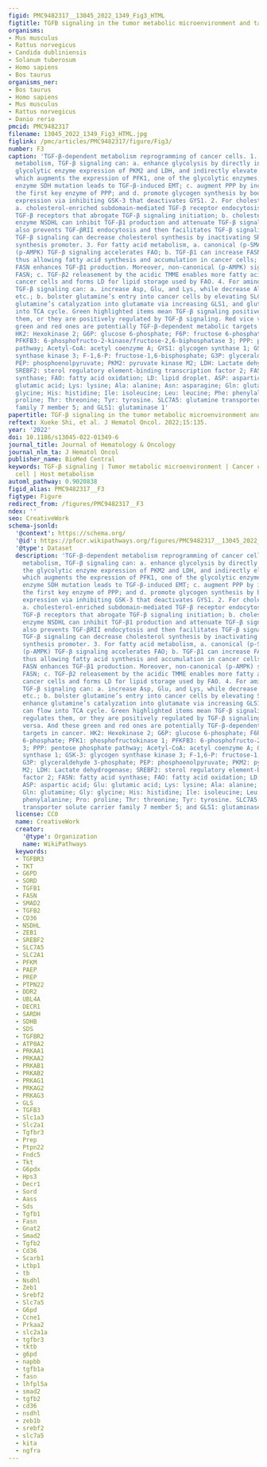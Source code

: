 ```yaml
---
figid: PMC9482317__13045_2022_1349_Fig3_HTML
figtitle: TGFB signaling in the tumor metabolic microenvironment and targeted therapies
organisms:
- Mus musculus
- Rattus norvegicus
- Candida dubliniensis
- Solanum tuberosum
- Homo sapiens
- Bos taurus
organisms_ner:
- Bos taurus
- Homo sapiens
- Mus musculus
- Rattus norvegicus
- Danio rerio
pmcid: PMC9482317
filename: 13045_2022_1349_Fig3_HTML.jpg
figlink: /pmc/articles/PMC9482317/figure/Fig3/
number: F3
caption: 'TGF-β-dependent metabolism reprogramming of cancer cells. 1. For glucose
  metabolism, TGF-β signaling can: a. enhance glycolysis by directly increasing the
  glycolytic enzyme expression of PKM2 and LDH, and indirectly elevate the PFKFB3,
  which augments the expression of PFK1, one of the glycolytic enzymes; b. TCA cycle
  enzyme SDH mutation leads to TGF-β-induced EMT; c. augment PPP by increasing G6PD,
  the first key enzyme of PPP; and d. promote glycogen synthesis by boosting GYS1
  expression via inhibiting GSK-3 that deactivates GYS1. 2. For cholesterol metabolism,
  a. cholesterol-enriched subdomain-mediated TGF-β receptor endocytosis can: destruct
  TGF-β receptors that abrogate TGF-β signaling initiation; b. cholesterol synthesis
  enzyme NSDHL can inhibit TGF-β1 production and attenuate TGF-β signaling; c. NSDHL
  also prevents TGF-βRII endocytosis and then facilitates TGF-β signaling; and d.
  TGF-β signaling can decrease cholesterol synthesis by inactivating SREBF2, a cholesterol
  synthesis promoter. 3. For fatty acid metabolism, a. canonical (p-SMAD2) and non-canonical
  (p-AMPK) TGF-β signaling accelerates FAO; b. TGF-β1 can increase FASN expression,
  thus allowing fatty acid synthesis and accumulation in cancer cells; conversely,
  FASN enhances TGF-β1 production. Moreover, non-canonical (p-AMPK) signaling decreases
  FASN; c. TGF-β2 releasement by the acidic TMME enables more fatty acid entry into
  cancer cells and forms LD for lipid storage used by FAO. 4. For amino acid metabolism,
  TGF-β signaling can: a. increase Asp, Glu, and Lys, while decrease Ala, Asn, Gln,
  etc.; b. bolster glutamine’s entry into cancer cells by elevating SLC7A5, and enhance
  glutamine’s catalyzation into glutamate via increasing GLS1, and glutamate can flow
  into TCA cycle. Green highlighted items mean TGF-β signaling positively regulates
  them, or they are positively regulated by TGF-β signaling. Red vice versa. And these
  green and red ones are potentially TGF-β-dependent metabolic targets in cancer.
  HK2: Hexokinase 2; G6P: glucose 6-phosphate; F6P: fructose 6-phosphate; PFK1: phosphofructokinase 1;
  PFKFB3: 6-phosphofructo-2-kinase/fructose-2,6-biphosphatase 3; PPP: pentose phosphate
  pathway; Acetyl-CoA: acetyl coenzyme A; GYS1: glycogen synthase 1; GSK-3: glycogen
  synthase kinase 3; F-1,6-P: fructose-1,6-bisphosphate; G3P: glyceraldehyde 3-phosphate;
  PEP: phosphoenolpyruvate; PKM2: pyruvate kinase M2; LDH: Lactate dehydrogenase;
  SREBF2: sterol regulatory element-binding transcription factor 2; FASN: fatty acid
  synthase; FAO: fatty acid oxidation; LD: lipid droplet. ASP: aspartic acid; Glu:
  glutamic acid; Lys: lysine; Ala: alanine; Asn: asparagine; Gln: glutamine; Gly:
  glycine; His: histidine; Ile: isoleucine; Leu: leucine; Phe: phenylalanine; Pro:
  proline; Thr: threonine; Tyr: tyrosine. SLC7A5: glutamine transporter solute carrier
  family 7 member 5; and GLS1: glutaminase 1'
papertitle: TGF-β signaling in the tumor metabolic microenvironment and targeted therapies.
reftext: Xueke Shi, et al. J Hematol Oncol. 2022;15:135.
year: '2022'
doi: 10.1186/s13045-022-01349-6
journal_title: Journal of Hematology & Oncology
journal_nlm_ta: J Hematol Oncol
publisher_name: BioMed Central
keywords: TGF-β signaling | Tumor metabolic microenvironment | Cancer cell | Stromal
  cell | Host metabolism
automl_pathway: 0.9020838
figid_alias: PMC9482317__F3
figtype: Figure
redirect_from: /figures/PMC9482317__F3
ndex: ''
seo: CreativeWork
schema-jsonld:
  '@context': https://schema.org/
  '@id': https://pfocr.wikipathways.org/figures/PMC9482317__13045_2022_1349_Fig3_HTML.html
  '@type': Dataset
  description: 'TGF-β-dependent metabolism reprogramming of cancer cells. 1. For glucose
    metabolism, TGF-β signaling can: a. enhance glycolysis by directly increasing
    the glycolytic enzyme expression of PKM2 and LDH, and indirectly elevate the PFKFB3,
    which augments the expression of PFK1, one of the glycolytic enzymes; b. TCA cycle
    enzyme SDH mutation leads to TGF-β-induced EMT; c. augment PPP by increasing G6PD,
    the first key enzyme of PPP; and d. promote glycogen synthesis by boosting GYS1
    expression via inhibiting GSK-3 that deactivates GYS1. 2. For cholesterol metabolism,
    a. cholesterol-enriched subdomain-mediated TGF-β receptor endocytosis can: destruct
    TGF-β receptors that abrogate TGF-β signaling initiation; b. cholesterol synthesis
    enzyme NSDHL can inhibit TGF-β1 production and attenuate TGF-β signaling; c. NSDHL
    also prevents TGF-βRII endocytosis and then facilitates TGF-β signaling; and d.
    TGF-β signaling can decrease cholesterol synthesis by inactivating SREBF2, a cholesterol
    synthesis promoter. 3. For fatty acid metabolism, a. canonical (p-SMAD2) and non-canonical
    (p-AMPK) TGF-β signaling accelerates FAO; b. TGF-β1 can increase FASN expression,
    thus allowing fatty acid synthesis and accumulation in cancer cells; conversely,
    FASN enhances TGF-β1 production. Moreover, non-canonical (p-AMPK) signaling decreases
    FASN; c. TGF-β2 releasement by the acidic TMME enables more fatty acid entry into
    cancer cells and forms LD for lipid storage used by FAO. 4. For amino acid metabolism,
    TGF-β signaling can: a. increase Asp, Glu, and Lys, while decrease Ala, Asn, Gln,
    etc.; b. bolster glutamine’s entry into cancer cells by elevating SLC7A5, and
    enhance glutamine’s catalyzation into glutamate via increasing GLS1, and glutamate
    can flow into TCA cycle. Green highlighted items mean TGF-β signaling positively
    regulates them, or they are positively regulated by TGF-β signaling. Red vice
    versa. And these green and red ones are potentially TGF-β-dependent metabolic
    targets in cancer. HK2: Hexokinase 2; G6P: glucose 6-phosphate; F6P: fructose
    6-phosphate; PFK1: phosphofructokinase 1; PFKFB3: 6-phosphofructo-2-kinase/fructose-2,6-biphosphatase
    3; PPP: pentose phosphate pathway; Acetyl-CoA: acetyl coenzyme A; GYS1: glycogen
    synthase 1; GSK-3: glycogen synthase kinase 3; F-1,6-P: fructose-1,6-bisphosphate;
    G3P: glyceraldehyde 3-phosphate; PEP: phosphoenolpyruvate; PKM2: pyruvate kinase
    M2; LDH: Lactate dehydrogenase; SREBF2: sterol regulatory element-binding transcription
    factor 2; FASN: fatty acid synthase; FAO: fatty acid oxidation; LD: lipid droplet.
    ASP: aspartic acid; Glu: glutamic acid; Lys: lysine; Ala: alanine; Asn: asparagine;
    Gln: glutamine; Gly: glycine; His: histidine; Ile: isoleucine; Leu: leucine; Phe:
    phenylalanine; Pro: proline; Thr: threonine; Tyr: tyrosine. SLC7A5: glutamine
    transporter solute carrier family 7 member 5; and GLS1: glutaminase 1'
  license: CC0
  name: CreativeWork
  creator:
    '@type': Organization
    name: WikiPathways
  keywords:
  - TGFBR3
  - TKT
  - G6PD
  - SORD
  - TGFB1
  - FASN
  - SMAD2
  - TGFB2
  - CD36
  - NSDHL
  - ZEB1
  - SREBF2
  - SLC7A5
  - SLC2A1
  - PFKM
  - PAEP
  - PREP
  - PTPN22
  - DDR2
  - UBL4A
  - DECR1
  - SARDH
  - SDHB
  - SDS
  - TGFBR2
  - ATP8A2
  - PRKAA1
  - PRKAA2
  - PRKAB1
  - PRKAB2
  - PRKAG1
  - PRKAG2
  - PRKAG3
  - GLS
  - TGFB3
  - Slc1a3
  - Slc2a1
  - Tgfbr3
  - Prep
  - Ptpn22
  - Fndc5
  - Tkt
  - G6pdx
  - Hps3
  - Decr1
  - Sord
  - Aass
  - Sds
  - Tgfb1
  - Fasn
  - Gnat2
  - Smad2
  - Tgfb2
  - Cd36
  - Scarb1
  - Ltbp1
  - tb
  - Nsdhl
  - Zeb1
  - Srebf2
  - Slc7a5
  - G6pd
  - Ccne1
  - Prkaa2
  - slc2a1a
  - tgfbr3
  - tktb
  - g6pd
  - napbb
  - tgfb1a
  - fasn
  - lhfpl5a
  - smad2
  - tgfb2
  - cd36
  - nsdhl
  - zeb1b
  - srebf2
  - slc7a5
  - kita
  - ngfra
---
```

